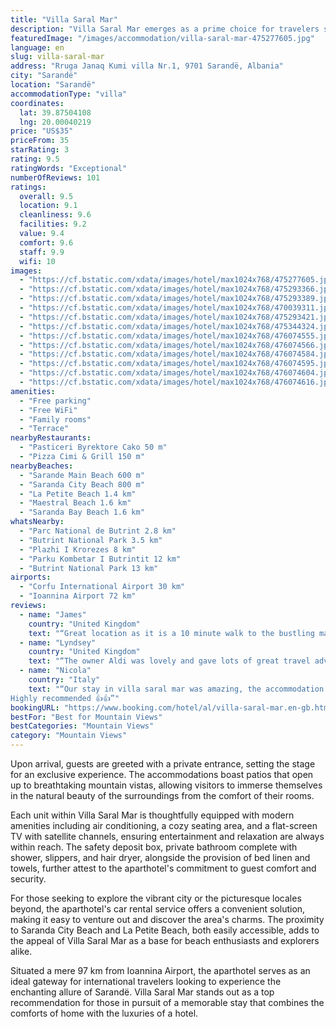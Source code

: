```yaml
---
title: "Villa Saral Mar"
description: "Villa Saral Mar emerges as a prime choice for travelers seeking a blend of comfort and convenience in Sarandë, located just a stone's throw away from the Sarande Main Beach."
featuredImage: "/images/accommodation/villa-saral-mar-475277605.jpg"
language: en
slug: villa-saral-mar
address: "Rruga Janaq Kumi villa Nr.1, 9701 Sarandë, Albania"
city: "Sarandë"
location: "Sarandë"
accommodationType: "villa"
coordinates:
  lat: 39.87504108
  lng: 20.00040219
price: "US$35"
priceFrom: 35
starRating: 3
rating: 9.5
ratingWords: "Exceptional"
numberOfReviews: 101
ratings:
  overall: 9.5
  location: 9.1
  cleanliness: 9.6
  facilities: 9.2
  value: 9.4
  comfort: 9.6
  staff: 9.9
  wifi: 10
images:
  - "https://cf.bstatic.com/xdata/images/hotel/max1024x768/475277605.jpg?k=a0c59baed1cd34521cd255fb116a9937976ce4dd02550b14210daa20c7928475&o=&hp=1"
  - "https://cf.bstatic.com/xdata/images/hotel/max1024x768/475293366.jpg?k=c2f21aeede2575ad52291f68e973ce611107efca163e37d55345cd95d4564617&o=&hp=1"
  - "https://cf.bstatic.com/xdata/images/hotel/max1024x768/475293389.jpg?k=1e558339d5305e77768ef8a84cef01a40e557f2adde51c57809b7eff9228d37a&o=&hp=1"
  - "https://cf.bstatic.com/xdata/images/hotel/max1024x768/470039311.jpg?k=f1434049b0fcafa1bd8eedae3c3f5ab8f057a384170631ef15c9628d3a1cffc6&o=&hp=1"
  - "https://cf.bstatic.com/xdata/images/hotel/max1024x768/475293421.jpg?k=7e7f7070b53e4a7662ad0a4587e24b2a6507fcc0a268f728d2c5f4caf664d7cc&o=&hp=1"
  - "https://cf.bstatic.com/xdata/images/hotel/max1024x768/475344324.jpg?k=59b892d522c35694b514cdcb399b9332cd4d8b9999ce276c728fe84cf4fd6756&o=&hp=1"
  - "https://cf.bstatic.com/xdata/images/hotel/max1024x768/476074555.jpg?k=2111942e44a29abbc991d108e6b03e9310cd1bb3fb26e48014b3a99106d8b507&o=&hp=1"
  - "https://cf.bstatic.com/xdata/images/hotel/max1024x768/476074566.jpg?k=38913684dd36ef578176129cf544846f489994eeb6d678418c98cbda6b001780&o=&hp=1"
  - "https://cf.bstatic.com/xdata/images/hotel/max1024x768/476074584.jpg?k=062527ffed4e560ae8516caceb6aa72655516117ba8d2ba0836c1aef89d2aace&o=&hp=1"
  - "https://cf.bstatic.com/xdata/images/hotel/max1024x768/476074595.jpg?k=12f86b54eee16df921b7c263b1b8a3c039f8464bf5a1f4cb634f4d0f54a8c1e4&o=&hp=1"
  - "https://cf.bstatic.com/xdata/images/hotel/max1024x768/476074604.jpg?k=9d75e9f2f13d716ca88ef64b5e24be5c3c53a8e239b65e05eca4a9eb6b554f91&o=&hp=1"
  - "https://cf.bstatic.com/xdata/images/hotel/max1024x768/476074616.jpg?k=3033735110c76cd6228b2fb0cafa3a83967df1d3e850768ab8fc5fc219e394bd&o=&hp=1"
amenities:
  - "Free parking"
  - "Free WiFi"
  - "Family rooms"
  - "Terrace"
nearbyRestaurants:
  - "Pasticeri Byrektore Cako 50 m"
  - "Pizza Cimi & Grill 150 m"
nearbyBeaches:
  - "Sarande Main Beach 600 m"
  - "Saranda City Beach 800 m"
  - "La Petite Beach 1.4 km"
  - "Maestral Beach 1.6 km"
  - "Saranda Bay Beach 1.6 km"
whatsNearby:
  - "Parc National de Butrint 2.8 km"
  - "Butrint National Park 3.5 km"
  - "Plazhi I Krorezes 8 km"
  - "Parku Kombetar I Butrintit 12 km"
  - "Butrint National Park 13 km"
airports:
  - "Corfu International Airport 30 km"
  - "Ioannina Airport 72 km"
reviews:
  - name: "James"
    country: "United Kingdom"
    text: "“Great location as it is a 10 minute walk to the bustling main town, but very quiet in the evening.”"
  - name: "Lyndsey"
    country: "United Kingdom"
    text: "“The owner Aldi was lovely and gave lots of great travel advice”"
  - name: "Nicola"
    country: "Italy"
    text: "“Our stay in villa saral mar was amazing, the accommodation was very nice but what we really like most was our host, friendly and ready to help.
Highly recommended 👍👍”"
bookingURL: "https://www.booking.com/hotel/al/villa-saral-mar.en-gb.html?aid=8035640"
bestFor: "Best for Mountain Views"
bestCategories: "Mountain Views"
category: "Mountain Views"
---
```


Upon arrival, guests are greeted with a private entrance, setting the stage for an exclusive experience. The accommodations boast patios that open up to breathtaking mountain vistas, allowing visitors to immerse themselves in the natural beauty of the surroundings from the comfort of their rooms.

Each unit within Villa Saral Mar is thoughtfully equipped with modern amenities including air conditioning, a cozy seating area, and a flat-screen TV with satellite channels, ensuring entertainment and relaxation are always within reach. The safety deposit box, private bathroom complete with shower, slippers, and hair dryer, alongside the provision of bed linen and towels, further attest to the aparthotel's commitment to guest comfort and security.

For those seeking to explore the vibrant city or the picturesque locales beyond, the aparthotel's car rental service offers a convenient solution, making it easy to venture out and discover the area's charms. The proximity to Saranda City Beach and La Petite Beach, both easily accessible, adds to the appeal of Villa Saral Mar as a base for beach enthusiasts and explorers alike.

Situated a mere 97 km from Ioannina Airport, the aparthotel serves as an ideal gateway for international travelers looking to experience the enchanting allure of Sarandë. Villa Saral Mar stands out as a top recommendation for those in pursuit of a memorable stay that combines the comforts of home with the luxuries of a hotel.